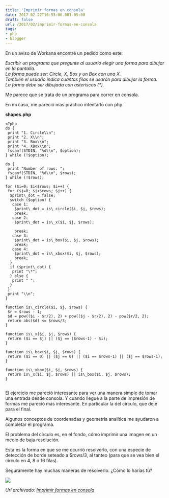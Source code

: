 ```yaml
---
title: 'Imprimir formas en consola'
date: 2017-02-22T16:53:00.001-05:00
draft: false
url: /2017/02/imprimir-formas-en-consola
tags: 
- php
- blogger
---
```


En un aviso de Workana encontré un pedido como este:  
  
_Escribir un programa que pregunte al usuario elegir una forma para dibujar en la pantalla._  
_La forma puede ser: Circle, X, Box y un Box con una X._  
_También el usuario indica cuántas filas se usarán para dibujar la forma._  
_La forma debe ser dibujada con asteriscos (\*)._  
  
Me parece que se trata de un programa para correr en consola.  
  
En mi caso, me pareció más práctico intentarlo con php.  
  
**shapes.php**  
  
```
<?php  
do {  
 print "1. Circle\\n";  
 print "2. X\\n";  
 print "3. Box\\n";  
 print "4. XBox\\n";  
 fscanf(STDIN, "%d\\n", $option);  
} while (!$option);  
  
do {  
 print "Number of rows: ";  
 fscanf(STDIN, "%d\\n", $rows);  
} while (!$rows);  
  
for ($i=0; $i<$rows; $i++) {  
 for ($j=0; $j<$rows; $j++) {  
  $print\_dot = false;  
  switch ($option) {  
   case 1:  
    $print\_dot = is\_circle($i, $j, $rows);  
    break;  
   case 2:  
    $print\_dot = is\_x($i, $j, $rows);  
      
    break;  
   case 3:  
    $print\_dot = is\_box($i, $j, $rows);  
    break;  
   case 4:  
    $print\_dot = is\_xbox($i, $j, $rows);  
    break;  
  }  
  if ($print\_dot) {  
   print "\*";  
  } else {  
   print " ";  
  }  
 }  
 print "\\n";  
}  
  
function is\_circle($i, $j, $rows) {  
 $r = $rows - 1;  
 $d = pow(($i - $r/2), 2) + pow(($j - $r/2), 2) - pow($r/2, 2);  
 return abs($d) <= $rows/3;  
}  
  
function is\_x($i, $j, $rows) {  
 return ($i == $j) || ($j == ($rows-1) - $i);  
}  
  
function is\_box($i, $j, $rows) {  
 return ($i == 0) || ($j == 0) || ($i == $rows-1) || ($j == $rows-1);  
}  
  
function is\_xbox($i, $j, $rows) {  
 return is\_x($i, $j, $rows) || is\_box($i, $j, $rows);  
}  
  

```  
El ejercicio me pareció interesante para ver una manera simple de tomar una entrada desde consola. Y cuando llegué a la parte de impresión de formas me pareció más interesante. En particular la del círculo, que dejé para el final.  
  
Algunos conceptos de coordenadas y geometría analítica me ayudaron a completar el programa.  
  
El problema del círculo es, en el fondo, cómo imprimir una imagen en un medio de baja resolución.  
  
Esta es la forma en que se me ocurrió resolverlo, con una especie de detección de borde seteado a $rows/3, al tanteo (para que se vea bien el círculo en 4, 8 o 16 filas).  
  
Seguramente hay muchas maneras de resolverlo. ¿Cómo lo harías tú?  
  

[![](https://4.bp.blogspot.com/-XrMR4y7QlPk/WK4MKYlmPpI/AAAAAAAAGNw/OloOPFf01dM09yqSLjXeXI35Mg740ipIwCLcB/s320/screenshot.png)](https://4.bp.blogspot.com/-XrMR4y7QlPk/WK4MKYlmPpI/AAAAAAAAGNw/OloOPFf01dM09yqSLjXeXI35Mg740ipIwCLcB/s1600/screenshot.png)

_*Url archivado: [Imprimir formas en consola](https://akcdev.blogspot.com/2017/02/imprimir-formas-en-consola.html)*_
